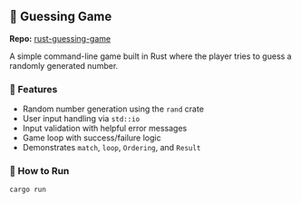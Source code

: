 ## 🎯 Guessing Game

**Repo:** [rust-guessing-game](https://github.com/megabyte-webdev/rust-guessing-game)

A simple command-line game built in Rust where the player tries to guess a randomly generated number.

### 🧠 Features

- Random number generation using the `rand` crate
- User input handling via `std::io`
- Input validation with helpful error messages
- Game loop with success/failure logic
- Demonstrates `match`, `loop`, `Ordering`, and `Result`

### 🚀 How to Run

```bash
cargo run
```
